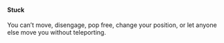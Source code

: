 #### Stuck

You can’t move, disengage, pop free, change your position, or let anyone  
else move you without teleporting.